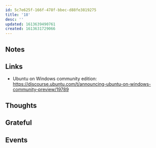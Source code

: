 ```yaml
---
id: 5c7e625f-166f-478f-bbec-d88fe3819275
title: '18'
desc: ''
updated: 1613639490761
created: 1613631729066
---
```


## Notes

## Links

- Ubuntu on Windows community edition:
  https://discourse.ubuntu.com/t/announcing-ubuntu-on-windows-community-preview/19789

## Thoughts

## Grateful

## Events
